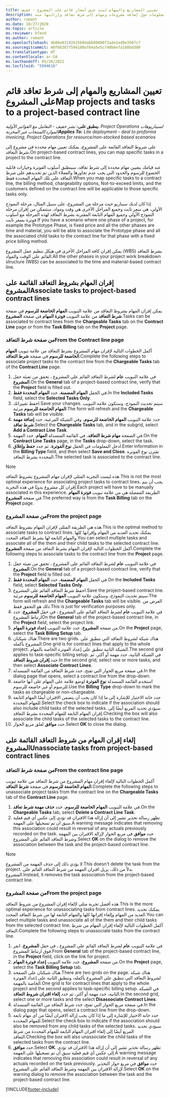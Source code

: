 ```yaml
---
title: تعيين المشاريع والمهام لبند عرض أسعار قائم على المشروع - خفيف
description: يقدم هذا الموضوع معلومات حول إضافة مشروعات ومهام إلى شرط تعاقد وإزالتها منه.
author: rumant
ms.date: 10/27/2020
ms.topic: article
ms.reviewer: kfend
ms.author: rumant
ms.openlocfilehash: 4b86e03192625b0dabb89080f2ade1ed9e3567cf
ms.sourcegitcommit: 40f68387f594180af64a5e5c748b6efa188bd300
ms.translationtype: HT
ms.contentlocale: ar-SA
ms.lasthandoff: 05/10/2021
ms.locfileid: "5994616"
---
```

# <a name="map-projects-and-tasks-to-a-project-based-contract-line"></a><span data-ttu-id="deb1d-103">تعيين المشاريع والمهام إلى شرط تعاقد قائم على المشروع</span><span class="sxs-lookup"><span data-stu-id="deb1d-103">Map projects and tasks to a project-based contract line</span></span> 

<span data-ttu-id="deb1d-104">_**ينطبق على:** نشر خفيف - التعامل مع الفواتير الأولية‬، Project Operations لسيناريوهات الموارد/المنتجات غير المخزنة_</span><span class="sxs-lookup"><span data-stu-id="deb1d-104">_**Applies To:** Lite deployment - deal to proforma invoicing, Project Operations for resource/non-stocked based scenarios_</span></span>

<span data-ttu-id="deb1d-105">على شروط التعاقد القائمة على المشروع، يمكنك تعيين مهام محددة في مشروع إلى شرط التعاقد.</span><span class="sxs-lookup"><span data-stu-id="deb1d-105">On project-based contract lines, you can map specific tasks in a project to the contract line.</span></span>

<span data-ttu-id="deb1d-106">عند قيامك بتعيين مهام محددة إلى شرط تعاقد، سينطبق أسلوب الفوترة وخيارات قابلية الخضوع للرسوم والحدود التي يجب عدم تجاوزها والعملاء الذين تم تحديدهم على شرط التعاقد على تلك المهام المحددة فقط.</span><span class="sxs-lookup"><span data-stu-id="deb1d-106">When you map specific tasks to a contract line, the billing method, chargeability options, Not-to-exceed limits, and the customers defined on the contract line will be applicable to those specific tasks only.</span></span>

<span data-ttu-id="deb1d-107">إذا كان لديك سيناريو حيث مرحلة من المشروع، على سبيل المثال، مرحلة النموذج الأولي، هي سعر ثابت وجميع المراحل الأخرى هي وقت ومواد، ستتمكن من إقران مرحلة النموذج الأولي وجميع المهام التابعة المقترنة بشرط التعاقد لهذه المرحلة مع أسلوب فوترة بسعر ثابت.</span><span class="sxs-lookup"><span data-stu-id="deb1d-107">If you have a scenario where one phase of a project, for example the Prototype Phase, is fixed price and all the other phases are time and material, you will be able to associate the Prototype phase and all the associated child tasks to the contract line for that phase with a fixed price billing method.</span></span>

<span data-ttu-id="deb1d-108">يمكن إقران كافة المراحل الأخرى في هيكل تنظيم عمل المشروع (WBS) بشرط التعاقد القائم على الوقت والمواد.</span><span class="sxs-lookup"><span data-stu-id="deb1d-108">All the other phases in your project work breakdown structure (WBS) can be associated to the time and material-based contract line.</span></span>

## <a name="associate-tasks-to-project-based-contract-lines"></a><span data-ttu-id="deb1d-109">إقران المهام بشروط التعاقد القائمة على المشروع</span><span class="sxs-lookup"><span data-stu-id="deb1d-109">Associate tasks to project-based contract lines</span></span>

<span data-ttu-id="deb1d-110">يمكن إقران المهام بشروط التعاقد من علامة التبويب **المهام الخاضعة للرسوم** في صفحة **شرط التعاقد** من علامة التبويب **فوترة المهام** في صفحة **المشروع**.</span><span class="sxs-lookup"><span data-stu-id="deb1d-110">Tasks can be associated to contract lines from the **Chargeable Tasks** tab on the **Contract Line** page or from the **Task Billing** tab on the **Project** page.</span></span>

### <a name="from-the-contract-line-page"></a><span data-ttu-id="deb1d-111">من صفحة شرط التعاقد</span><span class="sxs-lookup"><span data-stu-id="deb1d-111">From the Contract line page</span></span>

<span data-ttu-id="deb1d-112">أكمل الخطوات التالية لإقران مهام المشروع بشرط التعاقد من علامة تبويب **المهام الخاضعة للرسوم** في صفحة **شرط التعاقد**.</span><span class="sxs-lookup"><span data-stu-id="deb1d-112">Complete the following steps to associate project tasks to the contract line from the **Chargeable Tasks** tab of the **Contract Line** page.</span></span>

1. <span data-ttu-id="deb1d-113">في علامة التبويب **عام** لشرط التعاقد القائم على المشروع ، تحقق من تعبئة حقل **المشروع**.</span><span class="sxs-lookup"><span data-stu-id="deb1d-113">On the **General** tab of a project-based contract line, verify that the **Project** field is filled out.</span></span>
2. <span data-ttu-id="deb1d-114">في الحقل **المهام المضمنة**، حدد **المهام المحددة فقط**.</span><span class="sxs-lookup"><span data-stu-id="deb1d-114">In the **Included Tasks** field, select the **Selected Tasks Only**.</span></span>
3. <span data-ttu-id="deb1d-115">احفظ تغييراتك.</span><span class="sxs-lookup"><span data-stu-id="deb1d-115">Save your changes.</span></span> <span data-ttu-id="deb1d-116">سيتم تحديث النموذج، وستكون علامة التبويب **المهام الخاضعة للرسوم** مرئية.</span><span class="sxs-lookup"><span data-stu-id="deb1d-116">The form will refresh and the **Chargeable Tasks** tab will be visible.</span></span>
4. <span data-ttu-id="deb1d-117">حدد علامة التبويب **المهام الخاضعة للرسوم**، وفي الشبكة الفرعية، حدد **إضافة مهمة شرط تعاقد**.</span><span class="sxs-lookup"><span data-stu-id="deb1d-117">Select the **Chargeable Tasks** tab, and in the subgrid, select **Add a Contract Line Task**.</span></span>
5. <span data-ttu-id="deb1d-118">في الصفحة **مهام شرط التعاقد**، في القائمة المنسدلة **المهام**، حدد المهمة.</span><span class="sxs-lookup"><span data-stu-id="deb1d-118">On the **Contract Line Tasks** page, in the **Tasks** drop-down, select the task.</span></span> 
6. <span data-ttu-id="deb1d-119">ادخل المعلومات في الحقل **نوع الفوترة**، ثم حدد **حفظ وإغلاق**.</span><span class="sxs-lookup"><span data-stu-id="deb1d-119">Enter information in the **Billing Type** field, and then select **Save and Close**.</span></span> <span data-ttu-id="deb1d-120">تقترن نوع الفوترة المحددة بشرط التعاقد.</span><span class="sxs-lookup"><span data-stu-id="deb1d-120">The selected task is associated to the contract line.</span></span>

> [!NOTE]
> <span data-ttu-id="deb1d-121">هذه ليست التجربة المثلى لإقران مهام المشروع بشروط التعاقد.</span><span class="sxs-lookup"><span data-stu-id="deb1d-121">This is not the most optimal experience for associating project tasks to contract lines.</span></span> <span data-ttu-id="deb1d-122">يجب أن يتم إقران كل مشروع يدويًا في هذه التجربة.</span><span class="sxs-lookup"><span data-stu-id="deb1d-122">Each project will have to be manually associated in this experience.</span></span> <span data-ttu-id="deb1d-123">الطريقة المفضلة هي من علامة تبويب **فوترة المهام** في صفحة **المشروع**.</span><span class="sxs-lookup"><span data-stu-id="deb1d-123">The preferred way is from the **Task Billing** tab on the **Project** page.</span></span>

### <a name="from-the-project-page"></a><span data-ttu-id="deb1d-124">من صفحة المشروع</span><span class="sxs-lookup"><span data-stu-id="deb1d-124">From the project page</span></span>

<span data-ttu-id="deb1d-125">هذه هي الطريقة المثلى لإقران المهام بشروط التعاقد.</span><span class="sxs-lookup"><span data-stu-id="deb1d-125">This is the optimal method to associate tasks to contract lines.</span></span> <span data-ttu-id="deb1d-126">يمكنك تحديد العديد من المهام وإقرانها كلها والمهام التابعة لها بشرط التعاقد المحدد.</span><span class="sxs-lookup"><span data-stu-id="deb1d-126">You can select multiple tasks and associate all of the them and their child tasks to the selected contract line.</span></span> <span data-ttu-id="deb1d-127">أكمل الخطوات التالية لإقران المهام بشرط التعاقد من صفحة **المشروع**.</span><span class="sxs-lookup"><span data-stu-id="deb1d-127">Complete the following steps to associate tasks to the contract line from the **Project** page.</span></span>

1. <span data-ttu-id="deb1d-128">في علامة التبويب **عام** لشرط التعاقد القائم على المشروع ، تحقق من تعبئة حقل **المشروع**.</span><span class="sxs-lookup"><span data-stu-id="deb1d-128">On the **General** tab of a project-based contract line, verify that the **Project** field is filled out.</span></span>
2. <span data-ttu-id="deb1d-129">في الحقل **المهام المضمنة**، حدد **المهام المحددة فقط**.</span><span class="sxs-lookup"><span data-stu-id="deb1d-129">On the **Included Tasks** field, select **Selected Tasks Only**.</span></span>
3. <span data-ttu-id="deb1d-130">احفظ شرط التعاقد القائم على المشروع.</span><span class="sxs-lookup"><span data-stu-id="deb1d-130">Save the project-based contract line.</span></span> <span data-ttu-id="deb1d-131">سيتم تحديث النموذج، وستكون علامة التبويب **المهام الخاضعة للرسوم** مرئية.</span><span class="sxs-lookup"><span data-stu-id="deb1d-131">The form will refresh and the **Chargeable Tasks** tab will be visible.</span></span> <span data-ttu-id="deb1d-132">الغرض من ذلك هو التحقق فقط.</span><span class="sxs-lookup"><span data-stu-id="deb1d-132">This is just for verification purposes only.</span></span>
4. <span data-ttu-id="deb1d-133">في علامة التبويب **عام** لشرط التعاقد القائم على المشروع ، في حقل **المشروع**، حدد ارتباط المشروع</span><span class="sxs-lookup"><span data-stu-id="deb1d-133">On the **General** tab of the project-based contract line, in the **Project** field, select the project link.</span></span>
5. <span data-ttu-id="deb1d-134">من صفحة **المشروع**، حدد علامة التبويب **إعداد فوترة المهام**.</span><span class="sxs-lookup"><span data-stu-id="deb1d-134">On the **Project** page, select the **Task Billing Setup** tab.</span></span>
6. <span data-ttu-id="deb1d-135">هناك شبكتان:</span><span class="sxs-lookup"><span data-stu-id="deb1d-135">There are two grids.</span></span> <span data-ttu-id="deb1d-136">هناك شبكة لشروط التعاقد التي تنطبق على المشروع بأكمله.</span><span class="sxs-lookup"><span data-stu-id="deb1d-136">One grid is for contract lines that apply to the whole project.</span></span> <span data-ttu-id="deb1d-137">الشبكة الثانية تنطبق على إعداد الفوترة الخاصة بالمهام.</span><span class="sxs-lookup"><span data-stu-id="deb1d-137">The second grid applies to task-specific billing setup.</span></span> <span data-ttu-id="deb1d-138">في الشبكة الثانية، حدد مهمة أو أكثر، ثم حدد **إقران شروط التعاقد**.</span><span class="sxs-lookup"><span data-stu-id="deb1d-138">In the second grid, select one or more tasks, and then select **Associate Contract Lines**.</span></span>
7. <span data-ttu-id="deb1d-139">في صفحة مربع الحوار التي تفتح، حدد شرط التعاقد من القائمة المنسدلة.</span><span class="sxs-lookup"><span data-stu-id="deb1d-139">In the dialog page that opens, select a contract line from the drop-down.</span></span>
8. <span data-ttu-id="deb1d-140">استخدم القائمة المنسدلة **نوع الفوترة** لوضع علامة على المهام على أنها خاضعة للرسوم أو غير خاضعة للرسوم.</span><span class="sxs-lookup"><span data-stu-id="deb1d-140">Use the **Billing Type** drop-down to mark the tasks as chargeable or non-chargeable.</span></span>
9. <span data-ttu-id="deb1d-141">حدد خانة الاختيار للإشارة إلى ما إذا كان يجب أن يتضمن الاقتران أيضًا المهام التابعة للمهام المحددة.</span><span class="sxs-lookup"><span data-stu-id="deb1d-141">Select the check box to indicate if the association should also include child tasks of the selected tasks.</span></span> <span data-ttu-id="deb1d-142">سيؤدي تحديد المربع أيضًا إلى إقران المهام التابعة للمهام المحددة بشرط التعاقد.</span><span class="sxs-lookup"><span data-stu-id="deb1d-142">Checking the box will also associate the child tasks of the selected tasks to the contract line.</span></span>
10. <span data-ttu-id="deb1d-143">حدد **موافق** لغلق مربع الحوار.</span><span class="sxs-lookup"><span data-stu-id="deb1d-143">Select **OK** to close the dialog.</span></span>

## <a name="unassociate-tasks-from-project-based-contract-lines"></a><span data-ttu-id="deb1d-144">إلغاء إقران المهام من شروط التعاقد القائمة على المشروع</span><span class="sxs-lookup"><span data-stu-id="deb1d-144">Unassociate tasks from project-based contract lines</span></span>

### <a name="from-the-contract-line-page"></a><span data-ttu-id="deb1d-145">من صفحة شرط التعاقد</span><span class="sxs-lookup"><span data-stu-id="deb1d-145">From the contract line page</span></span>

<span data-ttu-id="deb1d-146">أكمل الخطوات التالية لإلغاء إقران مهام المشروع من شرط التعاقد من علامة تبويب **المهام الخاضعة للرسوم** في صفحة **شرط التعاقد**.</span><span class="sxs-lookup"><span data-stu-id="deb1d-146">Complete the following steps to unassociate project tasks from the contract line on the **Chargeable Tasks** tab of the **Contract Line** page.</span></span>

1. <span data-ttu-id="deb1d-147">في علامة التبويب **المهام الخاضعة للرسوم**، حدد **حذف مهمة شرط تعاقد**.</span><span class="sxs-lookup"><span data-stu-id="deb1d-147">On the **Chargeable Tasks** tab, select **Delete a Contract Line Task**.</span></span>
2. <span data-ttu-id="deb1d-148">تظهر رسالة تحذير تشير إلى أن إزالة هذا الاقتران قد تؤدي إلى عكس أي قيم فعلية سبق أن تم تسجيلها على المهمة.</span><span class="sxs-lookup"><span data-stu-id="deb1d-148">A warning message indicates that removing this association could result in reversal of any actuals previously recorded on the task.</span></span> <span data-ttu-id="deb1d-149">حدد **موافق** في مربع الحوار لإزالة الاقتران بين المهمة وشرط التعاقد القائم على المشروع.</span><span class="sxs-lookup"><span data-stu-id="deb1d-149">Select **OK** on the dialog to remove the association between the task and the project-based contract line.</span></span> 

> [!NOTE]
> <span data-ttu-id="deb1d-150">لا يؤدي ذلك إلى حذف المهمة من المشروع.</span><span class="sxs-lookup"><span data-stu-id="deb1d-150">This doesn't delete the task from the project.</span></span> <span data-ttu-id="deb1d-151">بدلاً من ذلك، يزيل اقتران المهمة من شرط التعاقد القائم على المشروع.</span><span class="sxs-lookup"><span data-stu-id="deb1d-151">Instead, it removes the task association from the project-based contract line.</span></span>

### <a name="from-the-project-page"></a><span data-ttu-id="deb1d-152">من صفحة المشروع</span><span class="sxs-lookup"><span data-stu-id="deb1d-152">From the project page</span></span>

<span data-ttu-id="deb1d-153">هذه أفضل تجربة مثلى لإلغاء إقران المشروع من شروط التعاقد.</span><span class="sxs-lookup"><span data-stu-id="deb1d-153">This is the more optimal experience for unassociating tasks from contract lines.</span></span> <span data-ttu-id="deb1d-154">يمكنك تحديد العديد من المهام وإلغاء إقرانها كلها والمهام التابعة لها من شرط التعاقد المحدد.</span><span class="sxs-lookup"><span data-stu-id="deb1d-154">You can select multiple tasks and unassociate all of the them and their child tasks from the selected contract line.</span></span> <span data-ttu-id="deb1d-155">أكمل الخطوات التالية لإلغاء إقران المهام من شرط التعاقد.</span><span class="sxs-lookup"><span data-stu-id="deb1d-155">Complete the following steps to unassociate tasks from the contract line.</span></span>

1. <span data-ttu-id="deb1d-156">في علامة التبويب **عام** لشرط التعاقد القائم على المشروع ، في حقل **المشروع**، انقر فوق ارتباط المشروع.</span><span class="sxs-lookup"><span data-stu-id="deb1d-156">From **General** tab of the project-based contract line, in the **Project** field, click on the link for project.</span></span>
2. <span data-ttu-id="deb1d-157">من صفحة **المشروع**، حدد علامة التبويب **إعداد فوترة المهام**.</span><span class="sxs-lookup"><span data-stu-id="deb1d-157">On the **Project** page, select the **Task Billing Setup** tab.</span></span>
3. <span data-ttu-id="deb1d-158">هناك شبكتان على الصفحة.</span><span class="sxs-lookup"><span data-stu-id="deb1d-158">There are two grids on the page.</span></span> <span data-ttu-id="deb1d-159">هناك شبكة لشروط التعاقد التي تنطبق على المشروع بأكمله، وتنطبق الثانية على إعداد الفوترة الخاصة بالمهمة.</span><span class="sxs-lookup"><span data-stu-id="deb1d-159">One grid is for contract lines that apply to the whole project and the second applies to task-specific billing setup.</span></span> <span data-ttu-id="deb1d-160">في الشبكة الثانية، حدد مهمة أو أكثر، ثم حدد **إلغاء اقتران شروط التعاقد**.</span><span class="sxs-lookup"><span data-stu-id="deb1d-160">In the second grid, select one or more tasks and the select **Disassociate Contract Lines**.</span></span>
4. <span data-ttu-id="deb1d-161">في صفحة مربع الحوار التي تفتح، حدد شرط التعاقد من القائمة المنسدلة.</span><span class="sxs-lookup"><span data-stu-id="deb1d-161">In the  dialog page that opens, select a contract line from the drop-down.</span></span>
5. <span data-ttu-id="deb1d-162">حدد خانة الاختيار للإشارة إلى ما إذا كان يجب إزالة الاقتران أيضًا من أي مهام تابعة للمهام المحددة.</span><span class="sxs-lookup"><span data-stu-id="deb1d-162">Select the check box to indicate if the association should also be removed from any child tasks of the selected tasks.</span></span> <span data-ttu-id="deb1d-163">سيؤدي تحديد المربع أيضًا إلى إلغاء اقتران المهام التابعة للمهام المحددة من شرط التعاقد.</span><span class="sxs-lookup"><span data-stu-id="deb1d-163">Checking the box will also unassociate the child tasks of the selected tasks from the contract line.</span></span>
6. <span data-ttu-id="deb1d-164">حدد **موافق**.</span><span class="sxs-lookup"><span data-stu-id="deb1d-164">Select **OK**.</span></span> <span data-ttu-id="deb1d-165">تظهر رسالة تحذير تشير إلى أن إزالة هذا الاقتران قد تؤدي إلى عكس أي قيم فعلية سبق أن تم تسجيلها على المهمة.</span><span class="sxs-lookup"><span data-stu-id="deb1d-165">A warning message indicates that removing this association could result in reversal of any actuals recorded on the task previously.</span></span> <span data-ttu-id="deb1d-166">حدد **موافق** في مربع حوار التحذير لإزالة الاقتران بين المهمة وشرط التعاقد القائم على المشروع.</span><span class="sxs-lookup"><span data-stu-id="deb1d-166">Select **OK** on the warning dialog to remove the association between the task and the project-based contract line.</span></span>


[!INCLUDE[footer-include](../../includes/footer-banner.md)]

